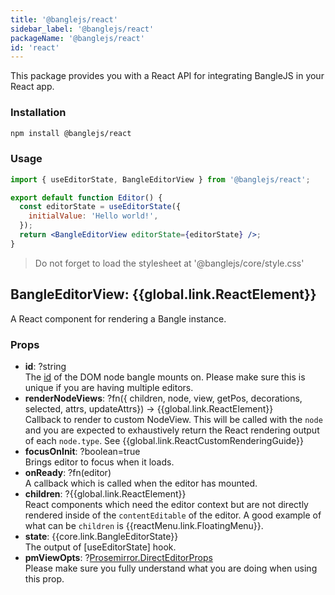 ```yaml
---
title: '@banglejs/react'
sidebar_label: '@banglejs/react'
packageName: '@banglejs/react'
id: 'react'
---
```


This package provides you with a React API for integrating BangleJS in your React app.

### Installation

```sh
npm install @banglejs/react
```

### Usage

```jsx
import { useEditorState, BangleEditorView } from '@banglejs/react';

export default function Editor() {
  const editorState = useEditorState({
    initialValue: 'Hello world!',
  });
  return <BangleEditorView editorState={editorState} />;
}
```

> Do not forget to load the stylesheet at '@banglejs/core/style.css'

## BangleEditorView: {{global.link.ReactElement}}

A React component for rendering a Bangle instance.

### Props

- **id**: ?string\
  The [id](https://developer.mozilla.org/en-US/docs/Web/HTML/Global_attributes/id) of the DOM node bangle mounts on. Please make sure this is unique if you are having multiple editors.
- **renderNodeViews**: ?fn({ children, node, view, getPos, decorations, selected, attrs, updateAttrs}) -> {{global.link.ReactElement}} \
  Callback to render to custom NodeView. This will be called with the `node` and you are expected to exhaustively return the React rendering output of each `node.type`. See {{global.link.ReactCustomRenderingGuide}}
- **focusOnInit**: ?boolean=true \
  Brings editor to focus when it loads.
- **onReady**: ?fn(editor) \
  A callback which is called when the editor has mounted.
- **children**: ?{{global.link.ReactElement}} \
  React components which need the editor context but are not directly rendered inside of the `contentEditable` of the editor. A good example of what can be `children` is {{reactMenu.link.FloatingMenu}}.
- **state**: {{core.link.BangleEditorState}} \
  The output of [useEditorState] hook.
- **pmViewOpts**: ?[Prosemirror.DirectEditorProps](https://prosemirror.net/docs/ref/#view.DirectEditorProps) \
  Please make sure you fully understand what you are doing when using this prop.
